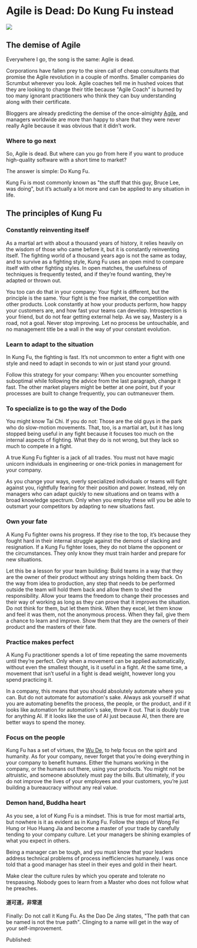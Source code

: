 # Agile is Dead: Do Kung Fu instead
![](https://www.eficode.com/hs-fs/hubfs/Agile%20is%20Dead%20do%20Kung%20Fu%20instead%20hero%20v2_2025_Blog_Illustration_Eficode.png?width=640&height=480&name=Agile%20is%20Dead%20do%20Kung%20Fu%20instead%20hero%20v2_2025_Blog_Illustration_Eficode.png)
## The demise of Agile
Everywhere I go, the song is the same: Agile is dead.

Corporations have fallen prey to the siren call of cheap consultants that promise the Agile revolution in a couple of months. Smaller companies do Scrumbut wherever you look. Agile coaches tell me in hushed voices that they are looking to change their title because "Agile Coach" is burned by too many ignorant practitioners who think they can buy understanding along with their certificate.

Bloggers are already predicting the demise of the once-almighty [Agile](/agile-practices?hsLang=en), and managers worldwide are more than happy to share that they were never really Agile because it was obvious that it didn’t work.

### Where to go next
So, Agile is dead. But where can you go from here if you want to produce high-quality software with a short time to market?

The answer is simple: Do Kung Fu.

Kung Fu is most commonly known as "the stuff that this guy, Bruce Lee, was doing", but it’s actually a lot more and can be applied to any situation in life.

## The principles of Kung Fu
### Constantly reinventing itself
As a martial art with about a thousand years of history, it relies heavily on the wisdom of those who came before it, but it is constantly reinventing itself. The fighting world of a thousand years ago is not the same as today, and to survive as a fighting style, Kung Fu uses an open mind to compare itself with other fighting styles. In open matches, the usefulness of techniques is frequently tested, and if they’re found wanting, they’re adapted or thrown out.

You too can do that in your company: Your fight is different, but the principle is the same. Your fight is the free market, the competition with other products. Look constantly at how your products perform, how happy your customers are, and how fast your teams can develop. Introspection is your friend, but do not fear getting external help. As we say, Mastery is a road, not a goal. Never stop improving. Let no process be untouchable, and no management title be a wall in the way of your constant evolution.

### Learn to adapt to the situation
In Kung Fu, the fighting is fast. It’s not uncommon to enter a fight with one style and need to adapt in seconds to win or just stand your ground.

Follow this strategy for your company: When you encounter something suboptimal while following the advice from the last paragraph, change it fast. The other market players might be better at one point, but if your processes are built to change frequently, you can outmaneuver them.

### To specialize is to go the way of the Dodo
You might know Tai Chi. If you do not: Those are the old guys in the park who do slow-motion movements. That, too, is a martial art, but it has long stopped being useful in any fight because it focuses too much on the internal aspects of fighting. What they do is not wrong, but they lack so much to compete in a fight.

A true Kung Fu fighter is a jack of all trades. You must not have magic unicorn individuals in engineering or one-trick ponies in management for your company.

As you change your ways, overly specialized individuals or teams will fight against you, rightfully fearing for their position and power. Instead, rely on managers who can adapt quickly to new situations and on teams with a broad knowledge spectrum. Only when you employ these will you be able to outsmart your competitors by adapting to new situations fast.

### Own your fate
A Kung Fu fighter owns his progress. If they rise to the top, it’s because they fought hard in their internal struggle against the demons of slacking and resignation. If a Kung Fu fighter loses, they do not blame the opponent or the circumstances. They only know they must train harder and prepare for new situations.

Let this be a lesson for your team building: Build teams in a way that they are the owner of their product without any strings holding them back. On the way from idea to production, any step that needs to be performed outside the team will hold them back and allow them to shed the responsibility. Allow your teams the freedom to change their processes and their way of working as long as they can prove that it improves the situation. Do not think for them, but let them think. When they excel, let them know and feel it was them, not the anonymous process. When they fail, give them a chance to learn and improve. Show them that they are the owners of their product and the masters of their fate.

### Practice makes perfect
A Kung Fu practitioner spends a lot of time repeating the same movements until they’re perfect. Only when a movement can be applied automatically, without even the smallest thought, is it useful in a fight. At the same time, a movement that isn’t useful in a fight is dead weight, however long you spend practicing it.

In a company, this means that you should absolutely automate where you can. But do not automate for automation's sake. Always ask yourself if what you are automating benefits the process, the people, or the product, and if it looks like automation for automation's sake, throw it out. That is doubly true for anything AI. If it looks like the use of AI just because AI, then there are better ways to spend the money.

### Focus on the people
Kung Fu has a set of virtues, the [Wu De](/blog/become-a-wu-de-devops-consultant?utm_campaign=DevOps&utm_content=190700022&utm_medium=social&utm_source=linkedin&hss_channel=lcp-741299&hsLang=en), to help focus on the spirit and humanity. As for your company, never forget that you’re doing everything in your company to benefit humans. Either the humans working in the company, or the humans out there, using your products. You might not be altruistic, and someone absolutely must pay the bills. But ultimately, if you do not improve the lives of your employees and your customers, you’re just building a bureaucracy without any real value.

### Demon hand, Buddha heart
As you see, a lot of Kung Fu is a mindset. This is true for most martial arts, but nowhere is it as evident as in Kung Fu. Follow the steps of Wong Fei Hung or Huo Huang Jia and become a master of your trade by carefully tending to your company culture. Let your managers be shining examples of what you expect in others.

Being a manager can be tough, and you must know that your leaders address technical problems of process inefficiencies humanely. I was once told that a good manager has steel in their eyes and gold in their heart.

Make clear the culture rules by which you operate and tolerate no trespassing. Nobody goes to learn from a Master who does not follow what he preaches.

#### 道可道，非常道
Finally: Do not call it Kung Fu. As the Dao De Jing states, "The path that can be named is not the true path". Clinging to a name will get in the way of your self-improvement.

Published:
